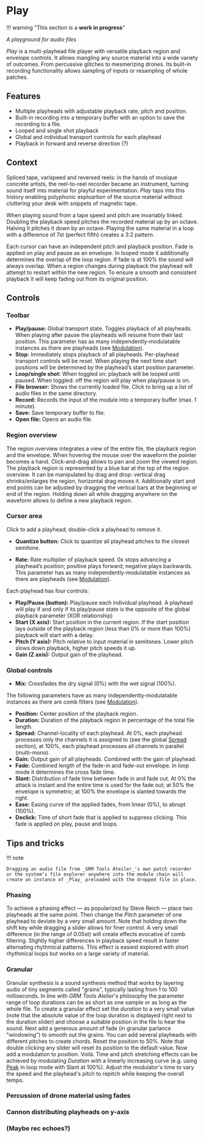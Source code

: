 # Play

!!! warning "This section is a **work in progress**"

_A playground for audio files_

_Play_ is a multi-playhead file player with versatile playback region and envelope controls. It allows mangling any source material into a wide variety of outcomes. From percussive glitches to mesmerizing drones. Its built-in recording functionality allows sampling of inputs or resampling of whole patches.

## Features

- Multiple playheads with adjustable playback rate, pitch and position.
- Built-in recording into a temporary buffer with an option to save the recording to a file.
- Looped and single shot playback
- Global and individual transport controls for each playhead
- Playback in forward and reverse direction (?)

## Context

Spliced tape, varispeed and reversed reels: in the hands of musique concrète artists, the reel-to-reel recorder became an instrument, turning sound itself into material for playful experimentation.
_Play_ taps into this history enabling polyphonic exploartion of the source material without cluttering your desk with snippets of magnetic tape.

When playing sound from a tape speed and pitch are invariably linked. Doubling the playback speed pitches the recorded material up by an octave. Halving it pitches it down by an octave. Playing the same material
in a loop with a difference of 7st (perfect fifth) creates a 3:2 pattern.

Each cursor can have an independent pitch and playback position. Fade is applied on play and pause as an envelope. In looped mode it additionally determines the overlap of the loop region. If fade is at 100% the sound will always overlap. When a region changes during playback the playhead will attempt to restart within the new region. To ensure a smooth and consistent playback it will keep fading out from its original position.

## Controls

### Toolbar

- **Play/pause:** Global transport state. Toggles playback of all playheads. When playing after pause the playheads will resume from their last position. This parameter has as many independently-modulatable instances as there are playheads (see [Modulation](../atelier/modulation.md)).
- **Stop:** Immediately stops playback of all playheads. Per-playhead transport controls will be reset. When playing the next time start positions will be determined by the playhead’s start position parameter.
- **Loop/single shot:** When toggled on: playback will be looped until paused. When toggled: off the region will play when play/pause is on.
- **File browser:** Shows the currently loaded file. Click to bring up a list of audio files in the same directory.
- **Record:** Records the input of the module into a temporary buffer (max. 1 minute).
- **Save:** Save temporary buffer to file.
- **Open file:** Opens an audio file.

### Region overview

The region overview integrates a view of the entire file, the playback region and the envelope. When hovering the mouse over the waveform the pointer becomes a hand. Click-and-drag allows to pan and zoom the viewed region.
The playback region is represented by a blue bar at the top of the region overview. It can be manipulated by drag and drop: vertical drag shrinks/enlarges the region, horizontal drag moves it. Additionally start and end points can be adjusted by dragging the vertical bars at the beginning or end of the region. Holding down alt while dragging anywhere on the waveform allows to define a new playback region.

### Cursor area
Click to add a playhead; double-click a playhead to remove it.

-	**Quantize button:** Click to quantize all playhead pitches to the closest semitone.

- **Rate:** Rate multiplier of playback speed. 0x stops advancing a playhead’s position; positive plays forward; negative plays backwards. This parameter has as many independently-modulatable instances as there are playheads (see [Modulation](../atelier/modulation.md)).

Each playhead has four controls:

- **Play/Pause (button):** Play/pause each individual playhead. A playhead will play if and only if its play/pause state is the opposite of the global playback parameter (XOR relationship)
- **Start (X axis):** Start position in the current region. If the start position lays outside of the playback region (less than 0% or more than 100%) playback will start with a delay.
- **Pitch (Y axis):** Pitch relative to input material in semitones. Lower pitch slows down playback, higher pitch speeds it up.
- **Gain (Z axis):** Output gain of the playhead.

### Global controls

- **Mix:** Crossfades the dry signal (0%) with the wet signal (100%).

The following parameters have as many independently-modulatable instances as there are comb filters (see [Modulation](../atelier/modulation.md)).

- **Position:** Center position of the playback region.
- **Duration:** Duration of the playback region in percentage of the total file length.
- **Spread:** Channel-locality of each playhead. At 0%, each playhead processes only the channels it is assigned to (see the global [Spread](../atelier/multichannel.md#spread) section); at 100%, each playhead processes all channels in parallel (multi-mono).
- **Gain:** Output gain of all playheads. Combined with the gain of playhead.
- **Fade:** Combined length of the fade-in and fade-out envelope. In loop mode it determines the cross fade time.
- **Slant:** Distribution of fade time between fade in and fade out. At 0% the attack is instant and the entire time is used for the fade out; at 50% the envelope is symmetric; at 100% the envelope is slanted towards the right.
- **Ease:** Easing curve of the applied fades, from linear (0%), to abrupt (100%).
- **Declick:** Time of short fade that is applied to suppress clicking. This fade is applied on play, pause and loops.

## Tips and tricks

!!! note

    Dragging an audio file from _GRM Tools Ateiler_'s own patch recorder or the system’s file explorer anywhere into the module chain will create an instance of _Play_ preloaded with the dropped file in place.

### Phasing

To achieve a phasing effect — as popularized by Steve Reich — place two playheads at the same point. Then change the _Pitch_ parameter of one playhead to deviate by a very small amount. Note that holding down the shift key while dragging a slider allows for finer control. A very small difference (in the range of 0.05st) will create effects evocative of comb filtering. Slightly higher differences in playback speed result in faster alternating rhythmical patterns. This effect is easiest explored with short rhythmical loops but works on a large variety of material.

### Granular

Granular synthesis is a sound synthesis method that works by layering audio of tiny segments called "grains", typically lasting from 1 to 100 milliseconds.
In line with _GRM Tools Atelier_'s philosophy the parameter range of loop durations can be as short as one sample or as long as the whole file. To create a granular effect set the _duration_ to a very small value (note that the absolute value of the loop duration is displayed right next to the duration slider) and choose a suitable position in the file to hear the sound. Next add a generous amount of fade (in granular parlance "windowing") to smooth out the grains. You can add several playheads with different pitches to create chords. Reset the position to 50%. Note that double clicking any slider will reset its position to the default value. Now add a modulation to _position_. Voilà.
Time and pitch stretching effects can be achieved by modulating _Duration_ with a linearly increasing curve (e.g. using [Peak](peak.md) in loop mode with Slant at 100%). Adjust the modulator's time to vary the speed and the playhead's pitch to repitch while keeping the overall tempo.

### Percussion of drone material using fades
### Cannon distributing playheads on y-axis
### (Maybe rec echoes?)
